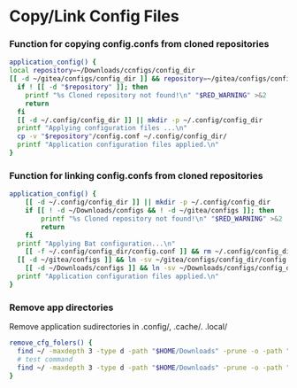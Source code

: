 # Copy/Link Config Files
### Function for copying config.confs from cloned repositories
``` bash
application_config() {
local repository=~/Downloads/ccnfigs/config_dir
[[ -d ~/gitea/configs/config_dir ]] && repository=~/gitea/configs/config_dir/
  if ! [[ -d "$repository" ]]; then
    printf "%s Cloned repository not found!\n" "$RED_WARNING" >&2
    return
  fi
  [[ -d ~/.config/config_dir ]] || mkdir -p ~/.config/config_dir
  printf "Applying configuration files ...\n"
  cp -v "$repository"/config.conf ~/.config/config_dir/
  printf "Application configuration files applied.\n"
}
```
### Function for linking config.confs from cloned repositories
``` bash
application_config() {
	[[ -d ~/.config/config_dir ]] || mkdir -p ~/.config/config_dir
	if [[ ! -d ~/Downloads/configs && ! -d ~/gitea/configs ]]; then
		printf "%s Cloned repository not found!\n" "$RED_WARNING" >&2
		return
	fi
  printf "Applying Bat configuration...\n"
	[[ -f ~/.config/config_dir/config.conf ]] && rm ~/.config/config_dir/config.conf
  [[ -d ~/gitea/configs ]] && ln -sv ~/gitea/configs/config_dir/config.conf ~/.config/config_dir/config.conf
	[[ -d ~/Downloads/configs ]] && ln -sv ~/Downloads/configs/config_dir/config.conf ~/.config/config_dir/config.conf
  printf "Application configuration files applied.\n"
}
```
### Remove app directories
Remove application sudirectories in .config/, .cache/. .local/
```bash
remove_cfg_folers() {
  find ~/ -maxdepth 3 -type d -path "$HOME/Downloads" -prune -o -path "$HOME/gitea" -prune -o -type d -name application -exec rm -rf {} \;
  # test command
  find ~/ -maxdepth 3 -type d -path "$HOME/Downloads" -prune -o -path "$HOME/gitea" -prune -o -type d -name application -print
}
```
